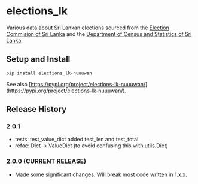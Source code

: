 # elections_lk

Various data about Sri Lankan elections sourced from the [Election Commision of  Sri Lanka](elections.gov.lk) and the [Department of Census and Statistics of Sri Lanka](statistics.gov.lk).

## Setup and Install

```
pip install elections_lk-nuuuwan
```

See also [https://pypi.org/project/elections-lk-nuuuwan/](https://pypi.org/project/elections-lk-nuuuwan/).

## Release History

### 2.0.1
* tests: test_value_dict added test_len and test_total
* refac: Dict -> ValueDict (to avoid confusing this with utils.Dict)

### 2.0.0 (CURRENT RELEASE)

* Made some significant changes. Will break most code written in 1.x.x. 

